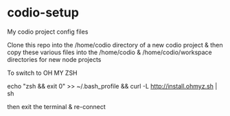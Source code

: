 codio-setup
===========

My codio project config files

Clone this repo into the /home/codio directory of a new codio project & then copy these various files into the /home/codio & /home/codio/workspace directories for new node projects


To switch to OH MY ZSH

echo "zsh && exit 0" >> ~/.bash_profile &&  curl -L http://install.ohmyz.sh | sh 

then exit the terminal & re-connect

